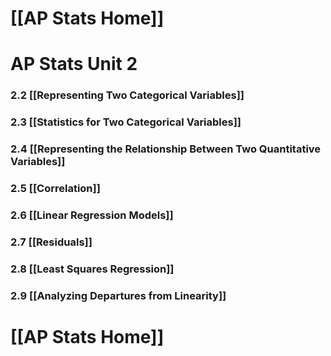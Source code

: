 # [[AP Stats Home]]

# AP Stats Unit 2
### 2.2 [[Representing Two Categorical Variables]]
### 2.3 [[Statistics for Two Categorical Variables]]
### 2.4 [[Representing the Relationship Between Two Quantitative Variables]]
### 2.5 [[Correlation]]
### 2.6 [[Linear Regression Models]]
### 2.7 [[Residuals]]
### 2.8 [[Least Squares Regression]]
### 2.9 [[Analyzing Departures from Linearity]]

# [[AP Stats Home]]

